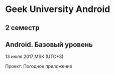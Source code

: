 # Geek University Android
## 2 семестр
## Android. Базовый уровень
13 июля 2017 MSK (UTC+3)

Проект: Погодное приложение
